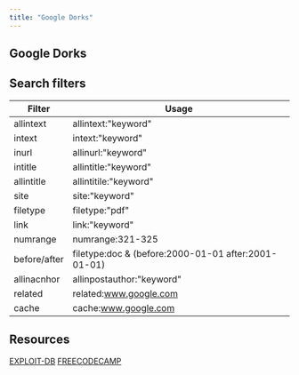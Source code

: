 ```yaml
---
title: "Google Dorks"
---
```

## Google Dorks

## Search filters

| Filter            | Usage                                                    |
|-------------------|----------------------------------------------------------|
| allintext         | allintext:"keyword"                                      |
| intext            | intext:"keyword"                                         |
| inurl             | allinurl:"keyword"                                       |
| intitle           | allintitle:"keyword"                                     |
| allintitle        | allintitile:"keyword"                                    |
| site              | site:"keyword"                                           |
| filetype          | filetype:"pdf"                                           |
| link              | link:"keyword"                                           |
| numrange          | numrange:321-325                                         |
| before/after      | filetype:doc & (before:2000-01-01 after:2001-01-01)      |
| allinacnhor       | allinpostauthor:"keyword"                                |
| related           | related:www.google.com                                   |
| cache             | cache:www.google.com                                     |

## Resources
[EXPLOIT-DB](https://www.exploit-db.com/google-hacking-database)
[FREECODECAMP](https://www.freecodecamp.org/news/google-dorking-for-pentesters-a-practical-tutorial/)

